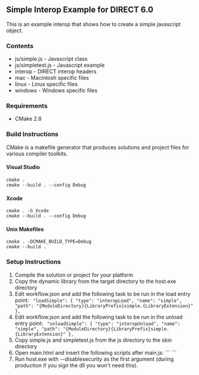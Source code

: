 ## Simple Interop Example for DIRECT 6.0

This is an example interop that shows how to create a simple javascript object.

### Contents

* js/simple.js - Javascript class
* js/simpletest.js - Javascript example
* interop - DIRECT interop headers
* mac - Macintosh specific files
* linux - Linux specific files
* windows - Windows specific files

### Requirements

* CMake 2.8

### Build Instructions

CMake is a makefile generator that produces solutions and project files for various compiler toolkits.

#### Visual Studio

```
cmake .
cmake --build . --config Debug
```

#### Xcode

```
cmake . -G Xcode
cmake --build . --config Debug
```

#### Unix Makefiles

```
cmake . -DCMAKE_BUILD_TYPE=Debug
cmake --build .
```

### Setup Instructions

1. Compile the solution or project for your platform
2. Copy the dynamic library from the target directory to the host.exe directory
3. Edit workflow.json and add the following task to be run in the load entry point: ```
    "loadSimple": {
        "type": "interopLoad",
        "name": "simple",
        "path": "{ModuleDirectory}{LibraryPrefix}simple.{LibraryExtension}"
    },```
4. Edit workflow.json and add the following task to be run in the unload entry point: ```
    "unloadSimple": {
        "type": "interopUnload",
        "name": "simple",
        "path": "{ModuleDirectory}{LibraryPrefix}simple.{LibraryExtension}"
    },```
5. Copy simple.js and simpletest.js from the js directory to the skin directory
6. Open main.html and insert the following scripts after main.js: ```
    <script src="simple.js" type="text/javascript"></script>
    <script src="simpletest.js" type="text/javascript"></script>```
7. Run host.exe with --disablesecurity as the first argument (during production if you sign the dll you won't need this).
